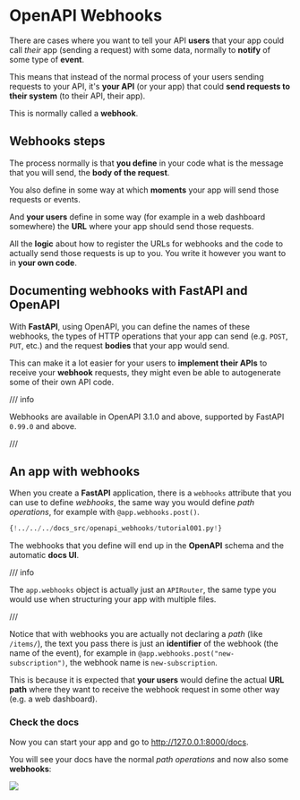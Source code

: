 # OpenAPI Webhooks

There are cases where you want to tell your API **users** that your app could call *their* app (sending a request) with some data, normally to **notify** of some type of **event**.

This means that instead of the normal process of your users sending requests to your API, it's **your API** (or your app) that could **send requests to their system** (to their API, their app).

This is normally called a **webhook**.

## Webhooks steps

The process normally is that **you define** in your code what is the message that you will send, the **body of the request**.

You also define in some way at which **moments** your app will send those requests or events.

And **your users** define in some way (for example in a web dashboard somewhere) the **URL** where your app should send those requests.

All the **logic** about how to register the URLs for webhooks and the code to actually send those requests is up to you. You write it however you want to in **your own code**.

## Documenting webhooks with **FastAPI** and OpenAPI

With **FastAPI**, using OpenAPI, you can define the names of these webhooks, the types of HTTP operations that your app can send (e.g. `POST`, `PUT`, etc.) and the request **bodies** that your app would send.

This can make it a lot easier for your users to **implement their APIs** to receive your **webhook** requests, they might even be able to autogenerate some of their own API code.

/// info

Webhooks are available in OpenAPI 3.1.0 and above, supported by FastAPI `0.99.0` and above.

///

## An app with webhooks

When you create a **FastAPI** application, there is a `webhooks` attribute that you can use to define *webhooks*, the same way you would define *path operations*, for example with `@app.webhooks.post()`.

```Python hl_lines="9-13  36-53"
{!../../../docs_src/openapi_webhooks/tutorial001.py!}
```

The webhooks that you define will end up in the **OpenAPI** schema and the automatic **docs UI**.

/// info

The `app.webhooks` object is actually just an `APIRouter`, the same type you would use when structuring your app with multiple files.

///

Notice that with webhooks you are actually not declaring a *path* (like `/items/`), the text you pass there is just an **identifier** of the webhook (the name of the event), for example in `@app.webhooks.post("new-subscription")`, the webhook name is `new-subscription`.

This is because it is expected that **your users** would define the actual **URL path** where they want to receive the webhook request in some other way (e.g. a web dashboard).

### Check the docs

Now you can start your app and go to <a href="http://127.0.0.1:8000/docs" class="external-link" target="_blank">http://127.0.0.1:8000/docs</a>.

You will see your docs have the normal *path operations* and now also some **webhooks**:

<img src="/img/tutorial/openapi-webhooks/image01.png">
